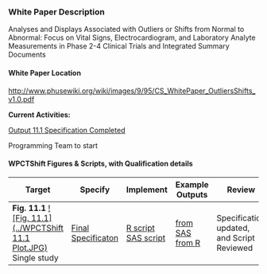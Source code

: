 
### White Paper Description
Analyses and Displays Associated with Outliers or Shifts from Normal to Abnormal: Focus on Vital Signs, Electrocardiogram, and Laboratory Analyte Measurements in Phase 2-4 Clinical Trials and Integrated Summary Documents

#### White Paper Location
http://www.phusewiki.org/wiki/images/9/95/CS_WhitePaper_OutliersShifts_v1.0.pdf

**Current Activities:**

[Output 11.1 Specification Completed](https://github.com/phuse-org/phuse-scripts/blob/master/whitepapers/WPCTShift/Specifications/WPOS_Fig_11.1_RequirementsSpecification%2020170821.docx)

Programming Team to start


#### WPCTShift Figures & Scripts, with Qualification details

| Target | Specify | Implement | Example Outputs | Review | Release |
|---|---|---|---|---|---|
| **Fig. 11.1** [![Fig. 11.1](../WPCTShift 11.1 Plot.JPG)](../images/wpct/xxx.png)<br/>Single study|[Final Specificaton](https://github.com/phuse-org/phuse-scripts/blob/master/whitepapers/WPCTShift/Specifications/WPOS_Fig_11.1_RequirementsSpecification%2020170821.docx)|[R script](http://github.com/phuse-org/phuse-scripts/blob/master/whitepapers/WPCT/xxx.R)<br/> [SAS script](http://github.com/phuse-org/phuse-scripts/blob/master/whitepapers/WPCT/xxx.sas)|[from SAS](http://github.com/phuse-org/phuse-scripts/blob/master/whitepapers/WPCT/outputs_sas/xxx.pdf)<br/>[from R](http://github.com/phuse-org/phuse-scripts/blob/master/whitepapers/WPCT/outputs_r/xxx.PNG)|Specification updated, and Script Reviewed| *Qualification Complete - Specification Ready for Use*|
